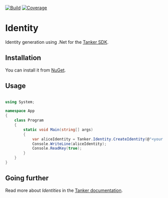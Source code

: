 [![Build](https://github.com/TankerHQ/identity-cs/workflows/Tests/badge.svg)](https://github.com/TankerHQ/identity-cs/actions)
[![Coverage](https://codecov.io/gh/TankerHQ/identity-cs/branch/master/graph/badge.svg)](https://codecov.io/gh/TankerHQ/identity-cs)

# Identity

Identity generation using .Net for the [Tanker SDK](https://tanker.io/docs/latest).


## Installation

You can install it from [NuGet](https://www.nuget.org/packages/Tanker.Identity).

## Usage

```csharp

using System;

namespace App
{
    class Program
    {
        static void Main(string[] args)
        {
            var aliceIdentity = Tanker.Identity.CreateIdentity(@"<your app id>", @"<your app secret>", @"<some user Id>");
            Console.WriteLine(aliceIdentity);
            Console.ReadKey(true);
        }
    }
}

```


## Going further

Read more about *Identities* in the [Tanker documentation](https://docs.tanker.io/latest/api/identity/cs/).
